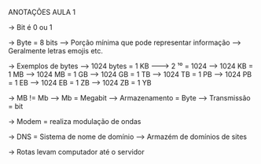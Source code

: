 ANOTAÇÕES AULA 1

-> Bit é 0 ou 1

-> Byte = 8 bits
    --> Porção mínima que pode representar informação 
    --> Geralmente letras emojis etc.

-> Exemplos de bytes
    --> 1024 bytes = 1 KB
        ---> 2 ¹⁰ = 1024
    --> 1024 KB = 1 MB
    --> 1024 MB = 1 GB
    --> 1024 GB = 1 TB
    --> 1024 TB = 1 PB
    --> 1024 PB = 1 EB
    --> 1024 EB = 1 ZB
    --> 1024 ZB = 1 YB

-> MB != Mb
    --> Mb = Megabit
    --> Armazenamento = Byte
    --> Transmissão = bit

-> Modem = realiza modulação de ondas

-> DNS = Sistema de nome de domínio
    --> Armazém de domínios de sites

-> Rotas levam computador até o servidor